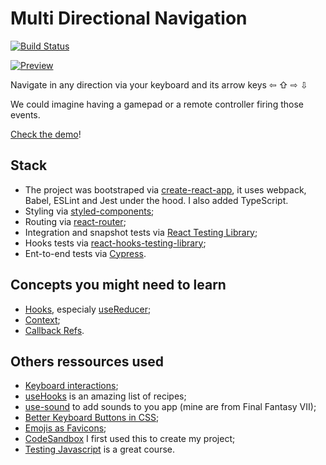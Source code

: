 # Multi Directional Navigation

[![Build Status](https://travis-ci.com/sylvhama/multi-directional-navigation.svg?branch=master)](https://travis-ci.com/sylvhama/multi-directional-navigation)

<a href="https://multi-directional-navigation.netlify.app"><img alt="Preview" src="https://i.imgur.com/Y3r0vT7.gif" /></a>

Navigate in any direction via your keyboard and its arrow keys ⇦ ⇧ ⇨ ⇩

We could imagine having a gamepad or a remote controller firing those events.

[Check the demo](https://multi-directional-navigation.netlify.app/)!

## Stack

- The project was bootstraped via [create-react-app](https://create-react-app.dev/), it uses webpack, Babel, ESLint and Jest under the hood. I also added TypeScript.
- Styling via [styled-components](https://styled-components.com/);
- Routing via [react-router](https://reacttraining.com/react-router/web/);
- Integration and snapshot tests via [React Testing Library](https://testing-library.com/docs/react-testing-library/intro);
- Hooks tests via [react-hooks-testing-library](https://react-hooks-testing-library.com/);
- Ent-to-end tests via [Cypress](https://www.cypress.io/).

## Concepts you might need to learn

- [Hooks](https://reactjs.org/docs/hooks-intro.html), especialy [useReducer](https://reactjs.org/docs/hooks-reference.html#usereducer);
- [Context](https://reactjs.org/docs/context.html);
- [Callback Refs](https://reactjs.org/docs/refs-and-the-dom.html#callback-refs).

## Others ressources used

- [Keyboard interactions](https://docs.microsoft.com/en-us/windows/uwp/design/input/keyboard-interactions);
- [useHooks](https://usehooks.com/) is an amazing list of recipes;
- [use-sound](https://github.com/joshwcomeau/use-sound) to add sounds to you app (mine are from Final Fantasy VII);
- [Better Keyboard Buttons in CSS](https://shkspr.mobi/blog/2020/05/better-keyboard-buttons-in-html/);
- [Emojis as Favicons](https://css-tricks.com/emojis-as-favicons/);
- [CodeSandbox](https://codesandbox.io/) I first used this to create my project;
- [Testing Javascript](https://testingjavascript.com/) is a great course.
